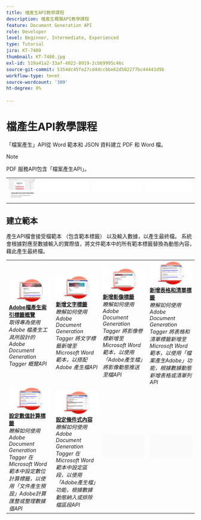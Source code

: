 ```yaml
---
title: 檔產生API教學課程
description: 檔產生概覽API教學課程
feature: Document Generation API
role: Developer
level: Beginner, Intermediate, Experienced
type: Tutorial
jira: KT-7480
thumbnail: KT-7480.jpg
exl-id: 519a41a2-33af-4022-8919-2cb69995c46c
source-git-commit: 5354dc45fe27cd4dccbbe62d502277bc44441d9b
workflow-type: tm+mt
source-wordcount: '309'
ht-degree: 0%

---
```



# 檔產生API教學課程

「檔案產生」API從 Word 範本和 JSON 資料建立 PDF 和 Word 檔。

>[!NOTE]
>
>PDF 服務API包含「檔案產生API」。

<table style="table-layout:fixed">
<tr>
 <td>
   <a href="automate-doc-gen.md">
      <img alt="自動化文件產生" src="assets/automate-doc-gen.png" />
   </a>
  </td>
    <td>
    <img alt="間隔" src="../assets/WhiteBanner_Placeholder.png" />
    <div>
    <br>
  </td>
   <td>
    <img alt="間隔" src="../assets/WhiteBanner_Placeholder.png" />
    <div>
    <br>
  </td>
  </td>
   <td>
    <img alt="間隔" src="../assets/WhiteBanner_Placeholder.png" />
    <div>
    <br>
  </td>
</tr>
</table>

## 建立範本

產生API檔會接受檔範本 （包含範本標籤） 以及輸入數據，以產生最終檔。 系統會根據對應至數據輸入的實際值，將文件範本中的所有範本標籤替換為動態內容，藉此產生最終檔。

<table style="table-layout:fixed">
<tr>
 <td>
   <a href="taggeroverview.md">
      <img alt="Adobe檔產生索引標籤概覽" src="assets/Taggeroverview_thumb.png" />
   </a>
    <div>
   <a href="taggeroverview.md"><strong>Adobe檔產生索引標籤概覽</strong></a>
    </div>
    <em>取得專為使用 Adobe 檔產生工具所設計的 Adobe Document Generation Tagger 概覽API</em>
    <br>
  </td>
  <td>
   <a href="taggeraddtexttags.md">
      <img alt="新增文字標籤" src="assets/Taggertexttags_thumb.png" />
   </a>
    <div>
   <a href="taggeraddtexttags.md"><strong>新增文字標籤</strong></a>
    </div>
    <em>瞭解如何使用 Adobe Document Generation Tagger 將文字標籤新增至 Microsoft Word 範本，以搭配 Adobe 產生檔API</em>
    <br>
  </td>
  <td>
   <a href="taggeraddimagetags.md">
      <img alt="新增影像標籤" src="assets/Taggerimagetags_thumb.png" />
   </a>
    <div>
   <a href="taggeraddimagetags.md"><strong>新增影像標籤</strong></a>
    </div>
    <em>瞭解如何使用 Adobe Document Generation Tagger 將影像卷標新增至 Microsoft Word 範本，以使用「Adobe產生檔」將影像動態推送至檔API</em>
    <br>
  </td>
  <td>
   <a href="taggertables.md">
      <img alt="新增表格和清單標籤" src="assets/Taggertables_thumb.png" />
   </a>
    <div>
   <a href="taggertables.md"><strong>新增表格和清單標籤</strong></a>
    </div>
    <em>瞭解如何使用 Adobe Document Generation Tagger 將表格和清單標籤新增至 Microsoft Word 範本，以使用「檔案產生Adobe」功能，根據數據動態新增表格或清單列API</em>
    <br>
  </td>
</tr>
<tr>
  <td>
   <a href="taggercalculations.md">
      <img alt="設定數值計算標籤" src="assets/Taggercalculations_thumb.png" />
   </a>
    <div>
   <a href="taggercalculations.md"><strong>設定數值計算標籤</strong></a>
    </div>
    <em>瞭解如何使用 Adobe Document Generation Tagger 在 Microsoft Word 範本中設定數位計算標籤，以使用「文件產生預設」Adobe計算匯整或整理數據值API</em>
    <br>
  </td>
  <td>
   <a href="taggerconditional.md">
      <img alt="設定條件式內容" src="assets/Taggerconditional_thumb.png" />
   </a>
    <div>
   <a href="taggerconditional.md"><strong>設定條件式內容</strong></a>
    </div>
    <em>瞭解如何使用 Adobe Document Generation Tagger 在 Microsoft Word 範本中設定區段，以使用「Adobe產生檔」功能，根據數據動態納入或排除檔區段API</em>
    <br>
  </td>
  <td>
    <img alt="間隔" src="../assets/GrayBanner_Placeholder.png" />
    <div>
    <br>
  </td>
   <td>
    <img alt="間隔" src="../assets/GrayBanner_Placeholder.png" />
    <div>
    <br>
  </td>
</tr>
</table>
